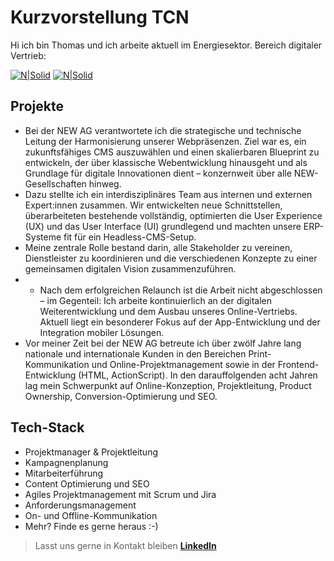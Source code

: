 # Kurzvorstellung TCN


Hi ich bin Thomas und ich arbeite aktuell im Energiesektor. Bereich digitaler Vertrieb:

[![N|Solid](https://www.new-energie.de/favicon/new-energie/favicon.ico)](https://www.new-energie.de/) [![N|Solid](https://www.klickenergie.de/favicon/klick-energie-content/favicon.ico)](https://www.klickenergie.de/)


## Projekte
- Bei der NEW AG verantwortete ich die strategische und technische Leitung der Harmonisierung unserer Webpräsenzen. Ziel war es, ein zukunftsfähiges CMS auszuwählen und einen skalierbaren Blueprint zu entwickeln, der über klassische Webentwicklung hinausgeht und als Grundlage für digitale Innovationen dient – konzernweit über alle NEW-Gesellschaften hinweg.
- Dazu stellte ich ein interdisziplinäres Team aus internen und externen Expert:innen zusammen. Wir entwickelten neue Schnittstellen, überarbeiteten bestehende vollständig, optimierten die User Experience (UX) und das User Interface (UI) grundlegend und machten unsere ERP-Systeme fit für ein Headless-CMS-Setup.
- Meine zentrale Rolle bestand darin, alle Stakeholder zu vereinen, Dienstleister zu koordinieren und die verschiedenen Konzepte zu einer gemeinsamen digitalen Vision zusammenzuführen.
-  - Nach dem erfolgreichen Relaunch ist die Arbeit nicht abgeschlossen – im Gegenteil: Ich arbeite kontinuierlich an der digitalen Weiterentwicklung und dem Ausbau unseres Online-Vertriebs. Aktuell liegt ein besonderer Fokus auf der App-Entwicklung und der Integration mobiler Lösungen.
-  Vor meiner Zeit bei der NEW AG betreute ich über zwölf Jahre lang nationale und internationale Kunden in den Bereichen Print-Kommunikation und Online-Projektmanagement sowie in der Frontend-Entwicklung (HTML, ActionScript). In den darauffolgenden acht Jahren lag mein Schwerpunkt auf Online-Konzeption, Projektleitung, Product Ownership, Conversion-Optimierung und SEO.


## Tech-Stack

- Projektmanager & Projektleitung
- Kampagnenplanung
- Mitarbeiterführung
- Content Optimierung und SEO
- Agiles Projektmanagement mit Scrum und Jira
- Anforderungsmanagement
- On- und Offline-Kommunikation
- Mehr? Finde es gerne heraus :-)



> Lasst uns gerne in Kontakt bleiben **[LinkedIn](https://www.linkedin.com/in/thomas-classen//)**


